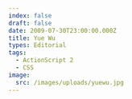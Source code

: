 ```yaml
---
index: false
draft: false
date: 2009-07-30T23:00:00.000Z
title: Yue Wu
types: Editorial
tags:
  - ActionScript 2
  - CSS
image:
  src: /images/uploads/yuewu.jpg
---
```

